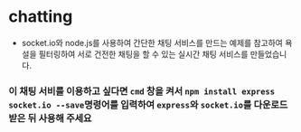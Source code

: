 # chatting
- socket.io와 node.js를 사용하여 간단한 채팅 서비스를 만드는 예제를 참고하여 욕설을 필터링하여 서로 건전한 채팅을 할 수 있는 실시간 채팅 서비스를 만들었습니다.

### 이 채팅 서비를 이용하고 싶다면 `cmd` 창을 켜서 `npm install express socket.io --save`명령어를 입력하여 `express`와 `socket.io`를 다운로드 받은 뒤 사용해 주세요
